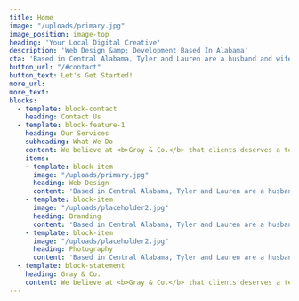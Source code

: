 ```yaml
---
title: Home
image: "/uploads/primary.jpg"
image_position: image-top
heading: 'Your Local Digital Creative'
description: 'Web Design &amp; Development Based In Alabama'
cta: 'Based in Central Alabama, Tyler and Lauren are a husband and wife creative team that works to craft beautifully designed digital solutions for businesses, organizations, and other creatives.'
button_url: "/#contact"
button_text: Let's Get Started!
more_url: 
more_text: 
blocks:
  - template: block-contact
    heading: Contact Us
  - template: block-feature-1
    heading: Our Services
    subheading: What We Do
    content: We believe at <b>Gray & Co.</b> that clients deserves a team that can meet all their creative & digital needs.
    items:
    - template: block-item
      image: "/uploads/primary.jpg"
      heading: Web Design
      content: 'Based in Central Alabama, Tyler and Lauren are a husband and wife creative team that works to craft beautifully designed digital solutions for businesses, organizations, and other creatives.'
    - template: block-item
      image: "/uploads/placeholder2.jpg"
      heading: Branding
      content: 'Based in Central Alabama, Tyler and Lauren are a husband and wife creative team that works to craft beautifully designed digital solutions for businesses, organizations, and other creatives.'
    - template: block-item
      image: "/uploads/placeholder2.jpg"
      heading: Photography
      content: 'Based in Central Alabama, Tyler and Lauren are a husband and wife creative team that works to craft beautifully designed digital solutions for businesses, organizations, and other creatives.'
  - template: block-statement
    heading: Gray & Co.
    content: We believe at <b>Gray & Co.</b> that clients deserves a team that can meet all their creative & digital needs. 
---
```

